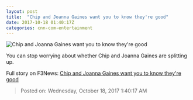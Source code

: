 ```yaml
---
layout: post
title:  "Chip and Joanna Gaines want you to know they're good"
date: 2017-10-18 01:40:17Z
categories: cnn-com-entertainment
---
```


![Chip and Joanna Gaines want you to know they're good](http://cdn.cnn.com/cnnnext/dam/assets/170926085517-chip-and-joanna-gaines-super-tease.jpg)

You can stop worrying about whether Chip and Joanna Gaines are splitting up.


Full story on F3News: [Chip and Joanna Gaines want you to know they're good](http://www.f3nws.com/n/mcuWpF)

> Posted on: Wednesday, October 18, 2017 1:40:17 AM
